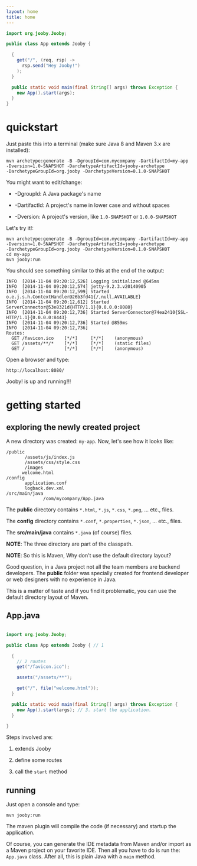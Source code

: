 ```yaml
---
layout: home
title: home
---
```



```java
import org.jooby.Jooby;

public class App extends Jooby {

  {
    get("/", (req, rsp) ->
      rsp.send("Hey Jooby!")
    );
  }

  public static void main(final String[] args) throws Exception {
    new App().start(args);
  }
}

```

quickstart
=====

Just paste this into a terminal (make sure Java 8 and Maven 3.x are installed):

    mvn archetype:generate -B -DgroupId=com.mycompany -DartifactId=my-app
    -Dversion=1.0-SNAPSHOT -DarchetypeArtifactId=jooby-archetype
    -DarchetypeGroupId=org.jooby -DarchetypeVersion=0.1.0-SNAPSHOT

You might want to edit/change:

* -DgroupId: A Java package's name

* -DartifactId: A project's name in lower case and without spaces

* -Dversion: A project's version, like ```1.0-SNAPSHOT``` or ```1.0.0-SNAPSHOT```


Let's try it!:

    mvn archetype:generate -B -DgroupId=com.mycompany -DartifactId=my-app
    -Dversion=1.0-SNAPSHOT -DarchetypeArtifactId=jooby-archetype
    -DarchetypeGroupId=org.jooby -DarchetypeVersion=0.1.0-SNAPSHOT
    cd my-app
    mvn jooby:run

You should see something similar to this at the end of the output:

    INFO  [2014-11-04 09:20:12,526] Logging initialized @645ms
    INFO  [2014-11-04 09:20:12,574] jetty-9.2.3.v20140905
    INFO  [2014-11-04 09:20:12,599] Started o.e.j.s.h.ContextHandler@26b3fd41{/,null,AVAILABLE}
    INFO  [2014-11-04 09:20:12,612] Started ServerConnector@53e8321d{HTTP/1.1}{0.0.0.0:8080}
    INFO  [2014-11-04 09:20:12,736] Started ServerConnector@74ea2410{SSL-HTTP/1.1}{0.0.0.0:8443}
    INFO  [2014-11-04 09:20:12,736] Started @859ms
    INFO  [2014-11-04 09:20:12,736] 
    Routes:
      GET /favicon.ico    [*/*]     [*/*]    (anonymous)
      GET /assets/**/*    [*/*]     [*/*]    (static files)
      GET /               [*/*]     [*/*]    (anonymous)

Open a browser and type:

    http://localhost:8080/

Jooby! is up and running!!!

getting started
=====

exploring the newly created project
-----

A new directory was created: ```my-app```. Now, let's see how it looks like:

    /public
           /assets/js/index.js
           /assets/css/style.css
           /images
          welcome.html
    /config
           application.conf
           logback.dev.xml
    /src/main/java
                  /com/mycompany/App.java

The **public** directory contains ```*.html```, ```*.js```, ```*.css```, ```*.png```, ... etc., files.

The **config** directory contains ```*.conf```, ```*.properties```, ```*.json```, ... etc., files.

The **src/main/java** contains ```*.java``` (of course) files.

**NOTE**: The three directory are part of the classpath.

**NOTE**: So this is Maven, Why don't use the default directory layout?

Good question, in a Java project not all the team members are backend developers. The **public** folder
was specially created for frontend developer or web designers with no experience in Java. 

This is a matter of taste and if you find it problematic, you can use the default directory layout of Maven.


App.java
-----

```java

import org.jooby.Jooby;

public class App extends Jooby { // 1

  {
    // 2 routes
    get("/favicon.ico");

    assets("/assets/**");

    get("/", file("welcome.html"));
  }

  public static void main(final String[] args) throws Exception {
    new App().start(args); // 3. start the application.
  }

}

```

Steps involved are:

1) extends Jooby

2) define some routes

3) call the ```start``` method

running
-----

Just open a console and type:

    mvn jooby:run

The maven plugin will compile the code (if necessary) and startup the application.

Of course, you can generate the IDE metadata from Maven and/or import as a Maven project on your favorite IDE.
Then all you have to do is run the: ```App.java``` class. After all, this is plain Java with a ```main``` method.

